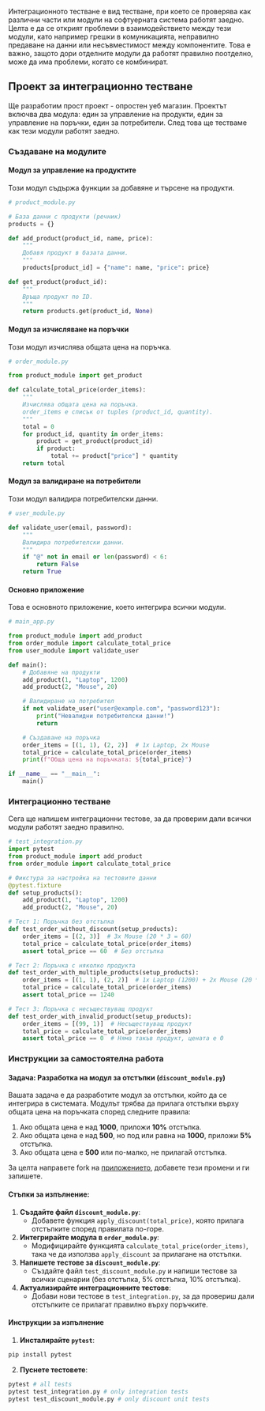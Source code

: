 Интеграционното тестване е вид тестване, при което се проверява как различни части или модули на софтуерната система работят заедно. Целта е да се открият проблеми в взаимодействието между тези модули, като например грешки в комуникацията, неправилно предаване на данни или несъвместимост между компонентите. Това е важно, защото дори отделните модули да работят правилно поотделно, може да има проблеми, когато се комбинират.

## Проект за интеграционно тестване

Ще разработим прост проект - опростен уеб магазин. Проектът включва два модула: един за управление на продукти, един за управление на поръчки, един за потребители. След това ще тестваме как тези модули работят заедно.

### Създаване на модулите

####  Модул за управление на продуктите

Този модул съдържа функции за добавяне и търсене на продукти.

```python
# product_module.py

# База данни с продукти (речник)
products = {}

def add_product(product_id, name, price):
    """
    Добавя продукт в базата данни.
    """
    products[product_id] = {"name": name, "price": price}

def get_product(product_id):
    """
    Връща продукт по ID.
    """
    return products.get(product_id, None)
```

#### Модул за изчисляване на поръчки

Този модул изчислява общата цена на поръчка.

```python
# order_module.py

from product_module import get_product

def calculate_total_price(order_items):
    """
    Изчислява общата цена на поръчка.
    order_items е списък от tuples (product_id, quantity).
    """
    total = 0
    for product_id, quantity in order_items:
        product = get_product(product_id)
        if product:
            total += product["price"] * quantity
    return total
```

#### Модул за валидиране на потребители

Този модул валидира потребителски данни.

```python
# user_module.py

def validate_user(email, password):
    """
    Валидира потребителски данни.
    """
    if "@" not in email or len(password) < 6:
        return False
    return True
```

#### Основно приложение

Това е основното приложение, което интегрира всички модули.

```python
# main_app.py

from product_module import add_product
from order_module import calculate_total_price
from user_module import validate_user

def main():
    # Добавяне на продукти
    add_product(1, "Laptop", 1200)
    add_product(2, "Mouse", 20)

    # Валидиране на потребител
    if not validate_user("user@example.com", "password123"):
        print("Невалидни потребителски данни!")
        return

    # Създаване на поръчка
    order_items = [(1, 1), (2, 2)]  # 1x Laptop, 2x Mouse
    total_price = calculate_total_price(order_items)
    print(f"Обща цена на поръчката: ${total_price}")

if __name__ == "__main__":
    main()
```

### Интеграционно тестване

Сега ще напишем интеграционни тестове, за да проверим дали всички модули работят заедно правилно.

```python
# test_integration.py
import pytest
from product_module import add_product
from order_module import calculate_total_price

# Фикстура за настройка на тестовите данни
@pytest.fixture
def setup_products():
    add_product(1, "Laptop", 1200)
    add_product(2, "Mouse", 20)

# Тест 1: Поръчка без отстъпка
def test_order_without_discount(setup_products):
    order_items = [(2, 3)]  # 3x Mouse (20 * 3 = 60)
    total_price = calculate_total_price(order_items)
    assert total_price == 60  # Без отстъпка

# Тест 2: Поръчка с няколко продукта
def test_order_with_multiple_products(setup_products):
    order_items = [(1, 1), (2, 2)]  # 1x Laptop (1200) + 2x Mouse (20 * 2 = 40) = 1240
    total_price = calculate_total_price(order_items)
    assert total_price == 1240

# Тест 3: Поръчка с несъществуващ продукт
def test_order_with_invalid_product(setup_products):
    order_items = [(99, 1)]  # Несъществуващ продукт
    total_price = calculate_total_price(order_items)
    assert total_price == 0  # Няма такъв продукт, цената е 0
```

### Инструкции за самостоятелна работа

#### Задача: Разработка на модул за отстъпки (`discount_module.py`)

Вашата задача е да разработите модул за отстъпки, който да се интегрира в системата. Модулът трябва да прилага отстъпки върху общата цена на поръчката според следните правила:
1. Ако общата цена е над **1000**, приложи **10%** отстъпка.
2. Ако общата цена е над **500**, но под или равна на **1000**, приложи **5%** отстъпка.
3. Ако общата цена е **500** или по-малко, не прилагай отстъпка.

За целта направете fork на [приложението](https://github.com/yordan-vladov/integration-testing-example), добавете тези промени и ги запишете.
#### Стъпки за изпълнение:

1. **Създайте файл `discount_module.py`**:
    - Добавете функция `apply_discount(total_price)`, която прилага отстъпките според правилата по-горе.
2. **Интегрирайте модула в `order_module.py`**:
    - Модифицирайте функцията `calculate_total_price(order_items)`, така че да използва `apply_discount` за прилагане на отстъпки.
3. **Напишете тестове за `discount_module.py`**:
    - Създайте файл `test_discount_module.py` и напиши тестове за всички сценарии (без отстъпка, 5% отстъпка, 10% отстъпка).
4. **Актуализирайте интеграционните тестове**:
    - Добави нови тестове в `test_integration.py`, за да провериш дали отстъпките се прилагат правилно върху поръчките.

#### Инструкции за изпълнение

1. **Инсталирайте `pytest`**:
```bash
pip install pytest
```

2. **Пуснете тестовете**:
```bash
pytest # all tests
pytest test_integration.py # only integration tests
pytest test_discount_module.py # only discount unit tests
```
